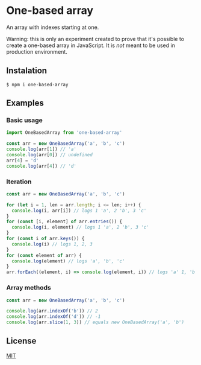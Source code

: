 # One-based array

An array with indexes starting at one.

Warning: this is only an experiment created to prove that it's possible to create a one-based array in JavaScript. It is *not* meant to be used in production environment.

## Instalation

```
$ npm i one-based-array
```

## Examples

### Basic usage

```js
import OneBasedArray from 'one-based-array'

const arr = new OneBasedArray('a', 'b', 'c')
console.log(arr[1]) // 'a'
console.log(arr[0]) // undefined
arr[4] = 'd'
console.log(arr[4]) // 'd'
```
### Iteration

```js
const arr = new OneBasedArray('a', 'b', 'c')

for (let i = 1, len = arr.length; i <= len; i++) {
  console.log(i, arr[i]) // logs 1 'a', 2 'b', 3 'c'
}
for (const [i, element] of arr.entries()) {
  console.log(i, element) // logs 1 'a', 2 'b', 3 'c'
}
for (const i of arr.keys()) {
  console.log(i) // logs 1, 2, 3
}
for (const element of arr) {
  console.log(element) // logs 'a', 'b', 'c'
}
arr.forEach((element, i) => console.log(element, i)) // logs 'a' 1, 'b' 2, 'c' 3
```

### Array methods

```js
const arr = new OneBasedArray('a', 'b', 'c')

console.log(arr.indexOf('b')) // 2
console.log(arr.indexOf('d')) // -1
console.log(arr.slice(1, 3)) // equals new OneBasedArray('a', 'b')
```

## License

[MIT](LICENSE.md)
